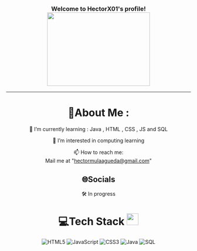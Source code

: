 <h3 align="center">
  Welcome to HectorX01's profile!
  <img src="https://media1.tenor.com/m/5Lh6_-ENKZYAAAAd/dragonismgifs-dimden.gif" height="200" width="280">
</h3>
<p align="center">
  
</p>

---
<div align="center">
  
# 💫About Me :
  
🌱 I’m currently learning : Java , HTML , CSS , JS and SQL

  👯 I’m interested in computing learning

  📫 How to reach me:  
  Mail me at "hectormulaagueda@gmail.com" 

## 🌐Socials
  🛠️ In progress

# 💻Tech Stack <img src = "https://media2.giphy.com/media/QssGEmpkyEOhBCb7e1/giphy.gif?cid=ecf05e47a0n3gi1bfqntqmob8g9aid1oyj2wr3ds3mg700bl&rid=giphy.gif" width = 32px> 
![HTML5](https://img.shields.io/badge/html5-%23E34F26.svg?style=for-the-badge&logo=html5&logoColor=white) ![JavaScript](https://img.shields.io/badge/javascript-%23323330.svg?style=for-the-badge&logo=javascript&logoColor=%23F7DF1E) ![CSS3](https://img.shields.io/badge/css3-%231572B6.svg?style=for-the-badge&logo=css3&logoColor=white) ![Java](https://img.shields.io/badge/Java-ED8B00.svg?style=for-the-badge&logo=java&logoColor=white) ![SQL](https://img.shields.io/badge/SQL-4479A1.svg?style=for-the-badge&logo=mysql&logoColor=white)

